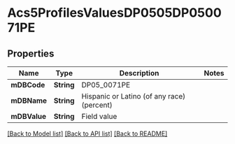 # Acs5ProfilesValuesDP0505DP050071PE

## Properties
Name | Type | Description | Notes
------------ | ------------- | ------------- | -------------
**mDBCode** | **String** | DP05_0071PE | 
**mDBName** | **String** | Hispanic or Latino (of any race) (percent) | 
**mDBValue** | **String** | Field value | 

[[Back to Model list]](../README.md#documentation-for-models) [[Back to API list]](../README.md#documentation-for-api-endpoints) [[Back to README]](../README.md)


